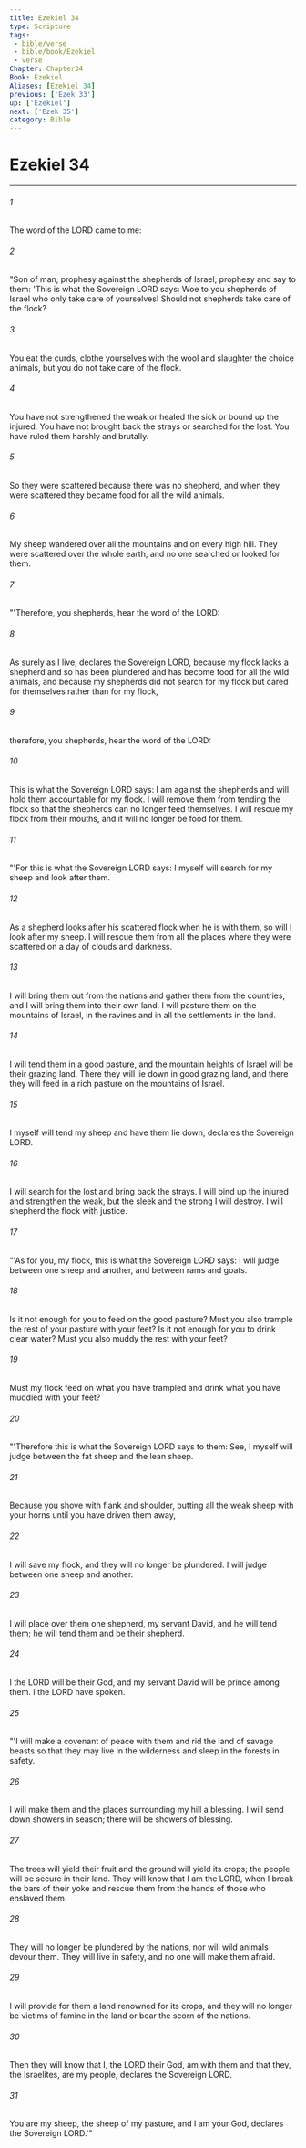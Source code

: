 ```yaml
---
title: Ezekiel 34
type: Scripture
tags:
 - bible/verse
 - bible/book/Ezekiel
 - verse
Chapter: Chapter34
Book: Ezekiel
Aliases: [Ezekiel 34]
previous: ['Ezek 33']
up: ['Ezekiel']
next: ['Ezek 35']
category: Bible
---
```

# Ezekiel 34

***


###### 1 
The word of the LORD came to me: 

###### 2 
"Son of man, prophesy against the shepherds of Israel; prophesy and say to them: 'This is what the Sovereign LORD says: Woe to you shepherds of Israel who only take care of yourselves! Should not shepherds take care of the flock? 

###### 3 
You eat the curds, clothe yourselves with the wool and slaughter the choice animals, but you do not take care of the flock. 

###### 4 
You have not strengthened the weak or healed the sick or bound up the injured. You have not brought back the strays or searched for the lost. You have ruled them harshly and brutally. 

###### 5 
So they were scattered because there was no shepherd, and when they were scattered they became food for all the wild animals. 

###### 6 
My sheep wandered over all the mountains and on every high hill. They were scattered over the whole earth, and no one searched or looked for them. 

###### 7 
"'Therefore, you shepherds, hear the word of the LORD: 

###### 8 
As surely as I live, declares the Sovereign LORD, because my flock lacks a shepherd and so has been plundered and has become food for all the wild animals, and because my shepherds did not search for my flock but cared for themselves rather than for my flock, 

###### 9 
therefore, you shepherds, hear the word of the LORD: 

###### 10 
This is what the Sovereign LORD says: I am against the shepherds and will hold them accountable for my flock. I will remove them from tending the flock so that the shepherds can no longer feed themselves. I will rescue my flock from their mouths, and it will no longer be food for them. 

###### 11 
"'For this is what the Sovereign LORD says: I myself will search for my sheep and look after them. 

###### 12 
As a shepherd looks after his scattered flock when he is with them, so will I look after my sheep. I will rescue them from all the places where they were scattered on a day of clouds and darkness. 

###### 13 
I will bring them out from the nations and gather them from the countries, and I will bring them into their own land. I will pasture them on the mountains of Israel, in the ravines and in all the settlements in the land. 

###### 14 
I will tend them in a good pasture, and the mountain heights of Israel will be their grazing land. There they will lie down in good grazing land, and there they will feed in a rich pasture on the mountains of Israel. 

###### 15 
I myself will tend my sheep and have them lie down, declares the Sovereign LORD. 

###### 16 
I will search for the lost and bring back the strays. I will bind up the injured and strengthen the weak, but the sleek and the strong I will destroy. I will shepherd the flock with justice. 

###### 17 
"'As for you, my flock, this is what the Sovereign LORD says: I will judge between one sheep and another, and between rams and goats. 

###### 18 
Is it not enough for you to feed on the good pasture? Must you also trample the rest of your pasture with your feet? Is it not enough for you to drink clear water? Must you also muddy the rest with your feet? 

###### 19 
Must my flock feed on what you have trampled and drink what you have muddied with your feet? 

###### 20 
"'Therefore this is what the Sovereign LORD says to them: See, I myself will judge between the fat sheep and the lean sheep. 

###### 21 
Because you shove with flank and shoulder, butting all the weak sheep with your horns until you have driven them away, 

###### 22 
I will save my flock, and they will no longer be plundered. I will judge between one sheep and another. 

###### 23 
I will place over them one shepherd, my servant David, and he will tend them; he will tend them and be their shepherd. 

###### 24 
I the LORD will be their God, and my servant David will be prince among them. I the LORD have spoken. 

###### 25 
"'I will make a covenant of peace with them and rid the land of savage beasts so that they may live in the wilderness and sleep in the forests in safety. 

###### 26 
I will make them and the places surrounding my hill a blessing. I will send down showers in season; there will be showers of blessing. 

###### 27 
The trees will yield their fruit and the ground will yield its crops; the people will be secure in their land. They will know that I am the LORD, when I break the bars of their yoke and rescue them from the hands of those who enslaved them. 

###### 28 
They will no longer be plundered by the nations, nor will wild animals devour them. They will live in safety, and no one will make them afraid. 

###### 29 
I will provide for them a land renowned for its crops, and they will no longer be victims of famine in the land or bear the scorn of the nations. 

###### 30 
Then they will know that I, the LORD their God, am with them and that they, the Israelites, are my people, declares the Sovereign LORD. 

###### 31 
You are my sheep, the sheep of my pasture, and I am your God, declares the Sovereign LORD.'" 
